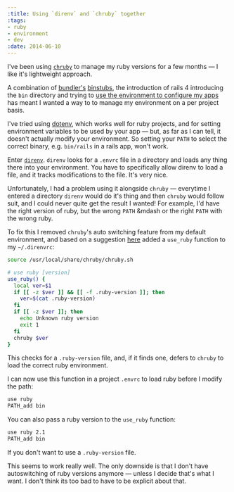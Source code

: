 ```yaml
---
:title: Using `direnv` and `chruby` together
:tags:
- ruby
- environment
- dev
:date: 2014-06-10
---
```

I've been using [`chruby`][chruby] to manage my ruby versions for a few
months &mdash; I like it's lightweight approach.

A combination of [bundler's][bundler] [binstubs][binstubs], the introduction
of rails 4 introducing the `bin` directory and trying to [use the
environment to configure my apps][12factor] has meant I wanted a way to
to manage my environment on a per project basis.

I've tried using [dotenv][dotenv], which works well for ruby projects, and for
setting environment variables to be used by your app &mdash; but, as far as
I can tell, it doesn't actually modify your environment. So setting your `PATH`
to select the correct binary, e.g. `bin/rails` in a rails app, won't work.

Enter [`direnv`][direnv]. `direnv` looks for a `.envrc` file in a directory and
loads any thing there into your environment. You have to specifically allow
direnv to load a file, and it tracks modifications to the file. It's very nice.

Unfortunately, I had a problem using it alongside `chruby` &mdash; everytime
I entered a directory `direnv` would do it's thing and then `chruby` would
follow suit, and I could never quite get the result I wanted! For example, I'd
have the right version of ruby, but the wrong `PATH` &mdash or the right `PATH`
with the wrong ruby.

To fix this I removed `chruby`'s auto switching feature from my default
environment, and based on a suggestion [here][direnv#98] added a `use_ruby`
function to my `~/.direnvrc`:

```sh
source /usr/local/share/chruby/chruby.sh

# use ruby [version]
use_ruby() {
  local ver=$1
  if [[ -z $ver ]] && [[ -f .ruby-version ]]; then
    ver=$(cat .ruby-version)
  fi
  if [[ -z $ver ]]; then
    echo Unknown ruby version
    exit 1
  fi
  chruby $ver
}
```

This checks for a `.ruby-version` file, and, if it finds one, defers to `chruby`
to load the correct ruby environment.

I can now use this function in a project `.envrc` to load ruby before I modify
the path:

```sh
use ruby
PATH_add bin
```

You can also pass a ruby version to the `use_ruby` function:

```sh
use ruby 2.1
PATH_add bin
```

If you don't want to use a `.ruby-version` file.

This seems to work really well. The only downside is that I don't have
autoswitching of ruby versions anymore &mdash; unless I decide that's what
I want. I don't think its too bad to have to be explicit about that.

[chruby]: https://github.com/postmodern/chruby
[bundler]: http://bundler.io
[binstubs]: http://robots.thoughtbot.com/use-bundlers-binstubs
[12factor]: http://12factor.net
[dotenv]: https://github.com/bkeepers/dotenv
[direnv]: https://github.com/zimbatm/direnv
[direnv#98]: https://github.com/zimbatm/direnv/issues/98
